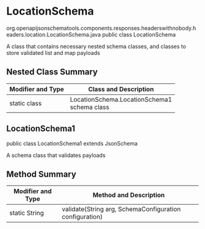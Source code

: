 # LocationSchema
org.openapijsonschematools.components.responses.headerswithnobody.headers.location.LocationSchema.java
public class LocationSchema

A class that contains necessary nested schema classes, and classes to store validated list and map payloads

## Nested Class Summary
| Modifier and Type | Class and Description |
| ----------------- | ---------------------- |
| static class | LocationSchema.LocationSchema1<br> schema class |

## LocationSchema1
public class LocationSchema1
extends JsonSchema

A schema class that validates payloads


## Method Summary
| Modifier and Type | Method and Description |
| ----------------- | ---------------------- |
| static String | validate(String arg, SchemaConfiguration configuration) |
